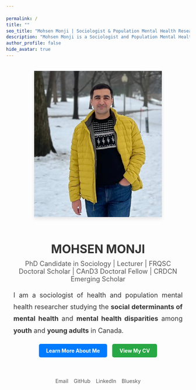 ```yaml
---

permalink: /
title: ""
seo_title: "Mohsen Monji | Sociologist & Population Mental Health Researcher"
description: "Mohsen Monji is a Sociologist and Population Mental Health Researcher studying the social determinants of mental health among youth and young adults in Canada and the US."
author_profile: false
hide_avatar: true
---
```

<div style="text-align: center; margin-top: 50px; max-width: 800px; margin: auto; padding: 20px;">
  <!-- Profile Image -->
  <div>
   <img src="images/mohsen-monji-profile.webp" alt="Mohsen Monji, Sociologist and Population  Health Researcher" 
     style="width: 350px; height: 400px; object-fit: cover; border-radius: 0; box-shadow: 0px 4px 10px rgba(0, 0, 0, 0.1); margin-bottom: 20px;">
  </div>

  <!-- Name -->
  <h1 style="color: #333; font-size: 32px; margin-bottom: 10px;">MOHSEN MONJI</h1>

  <!-- Subtitle -->
  <p style="font-size: 18px; margin-top: 5px; color: #555;">
    PhD Candidate in Sociology | Lecturer | FRQSC Doctoral Scholar | CAnD3 Doctoral Fellow | CRDCN Emerging Scholar
  </p>

  <!-- Description -->
  <p style="font-size: 18px; color: #333; text-align: justify; line-height: 1.8; margin-bottom: 20px;">
    I am a sociologist of health and population mental health researcher studying the 
    <strong>social determinants of mental health</strong> and <strong>mental health disparities</strong> 
    among <strong>youth</strong> and <strong>young adults</strong> in Canada.
  </p>

  <!-- Buttons -->
  <div style="margin-bottom: 20px;">
    <a href="/about-me/" style="display: inline-block; padding: 10px 20px; background-color: #007BFF; color: white; text-decoration: none; border-radius: 5px; font-weight: bold; margin-right: 10px;">Learn More About Me</a>
    <a href="/curriculum/" style="display: inline-block; padding: 10px 20px; background-color: #28A745; color: white; text-decoration: none; border-radius: 5px; font-weight: bold;">View My CV</a>
  </div>

  <!-- Social Media Links -->
<div style="display: flex; justify-content: center; gap: 15px; margin-bottom: 20px;">
  <div style="text-align: center;">
    <a href="mailto:mohsen.monji@concordia.ca" target="_blank" style="text-decoration: none;">
      <i class="fas fa-envelope" style="color: #D14836; font-size: 30px;"></i><br>
      <span style="font-size: 14px; color: #555;">Email</span>
    </a>
  </div>
  <div style="text-align: center;">
    <a href="https://github.com/Mohsnmonji" target="_blank" style="text-decoration: none;">
      <i class="fab fa-github" style="color: #333; font-size: 30px;"></i><br>
      <span style="font-size: 14px; color: #555;">GitHub</span>
    </a>
  </div>
  <div style="text-align: center;">
    <a href="https://www.linkedin.com/in/mohsen-monji-0a3a37269" target="_blank" style="text-decoration: none;">
      <i class="fab fa-linkedin" style="color: #0077B5; font-size: 30px;"></i><br>
      <span style="font-size: 14px; color: #555;">LinkedIn</span>
    </a>
  </div>
  <div style="text-align: center;">
    <a href="https://bsky.app/profile/mohsenmonji.bsky.social" target="_blank" style="text-decoration: none;">
      <i class="fab fa-bluesky" style="color: #1DA1F2; font-size: 30px;"></i><br>
      <span style="font-size: 14px; color: #555;">Bluesky</span>
    </a>
  </div>
</div>

<!-- Structured Data -->
<script type="application/ld+json">
{
  "@context": "https://schema.org",
  "@type": "Person",
  "name": "Mohsen Monji",
  "jobTitle": "Sociologist & Population Mental Health Researcher",
  "description": "PhD Candidate in Sociology specializing in social determinants of mental health and disparities among youth and young adults in Canada and the US.",
  "image": "https://www.mohsenmonji.com/images/mohsen-monji-profile.webp",
  "url": "https://www.mohsenmonji.com",
  "sameAs": [
    "https://github.com/Mohsnmonji",
    "https://www.linkedin.com/in/mohsen-monji-0a3a37269",
    "https://bsky.app/profile/mohsenmonji.bsky.social"
  ]
}
</script>

